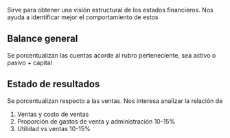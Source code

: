 Sirve para obtener una visión estructural de los estados financieros. Nos ayuda a identificar mejor el comportamiento de estos

## Balance general
Se porcentualizan las cuentas acorde al rubro perteneciente, sea activo o pasivo + capital

## Estado de resultados
Se porcentualizan respecto a las ventas. Nos interesa analizar la relación de
1. Ventas y costo de ventas
2. Proporción de gastos de venta y administración 10-15%
3. Utilidad vs ventas 10-15%